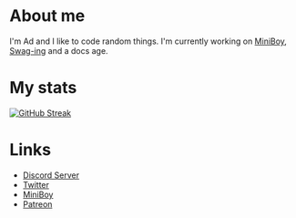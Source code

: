 # About me

I'm Ad and I like to code random things.
I'm currently working on [MiniBoy](https://github.com/byAd12/MiniBoy), [Swag-ing](https://www.youtube.com/watch?v=dQw4w9WgXcQ) and a docs age.

# My stats
[![GitHub Streak](http://github-readme-streak-stats.herokuapp.com?user=byAd12&theme=merko&hide_border=true&fire=010BDD)](https://git.io/streak-stats)

# Links

* [Discord Server](https://discord.gg/gG3DnUfj6E)
* [Twitter](https://twitter.com/MiniBoy_Bot)
* [MiniBoy](https://dsc.gg/miniboy)
* [Patreon](https://www.patreon.com/MiniBoy)
